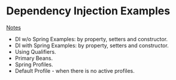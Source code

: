 # Dependency Injection Examples

[Notes](notes.md)

* DI w/o Spring Examples: by property, setters and constructor.
* DI with Spring Examples: by property, setters and constructor.
* Using Qualifiers.
* Primary Beans.
* Spring Profiles.
* Default Profile - when there is no active profiles.
